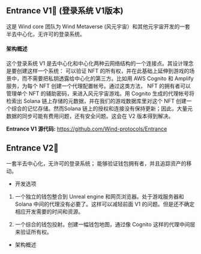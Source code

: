## Entrance V1🚪  (登录系统   V1版本)

这是 Wind core 团队为 Wind Metaverse (风元宇宙）和其他元宇宙开发的一套半去中心化，无许可的登录系统。


#### 架构概述

这个登录系统 V1 是去中心化和中心化两种云网络结构的一个连接点。其设计理念是要创建这样一个系统： 可以验证 NFT 的所有权，并在此基础上延伸到游戏的场景中，而不需要把私钥透露给中心化的第三方。比如用 AWS Cognito 和 Amplify 服务，为每个 NFT 创建一个代理配置帐号。通过这类方法， NFT 的拥有者可以管理单个 NFT 的辅助密码，来进入风元宇宙游戏。用 Cognito 生成的代理帐号将检索出 Solana 链上存储的元数据，并在我们的游戏数据库里对这个 NFT 创建一个综合的记忆存储。然而Solana 链上的授权和连接没有保持更新；因此，大量元数据的同步可能有费用问题，还有安全问题。这会在 V2 版本得到解决。

**Entrance V1 源代码:** https://github.com/Wind-protocols/Entrance

## Entrance V2🚪

一套半去中心化，无许可的登录系统； 能够验证钱包拥有者，并且追踪资产的移动。


- 开发选项

1. 一个独立的钱包整合到 Unreal engine 和网页浏览器。处于游戏服务器和 Solana 中间的代理没有必要了。这样可以减轻前面 V1 的问题。但是还不确定相应开发需要的时间和资源。

2. 一个综合的钱包投射。创建一幅钱包地图，通过像 Cognito 这样的代理中间层来验证所有权。

- 架构概述
